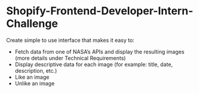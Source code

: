 # Shopify-Frontend-Developer-Intern-Challenge


Create simple to use interface that makes it easy to:

- Fetch data from one of NASA’s APIs and display the resulting images (more details under Technical Requirements)
- Display descriptive data for each image (for example: title, date, description, etc.)
- Like an image
- Unlike an image
